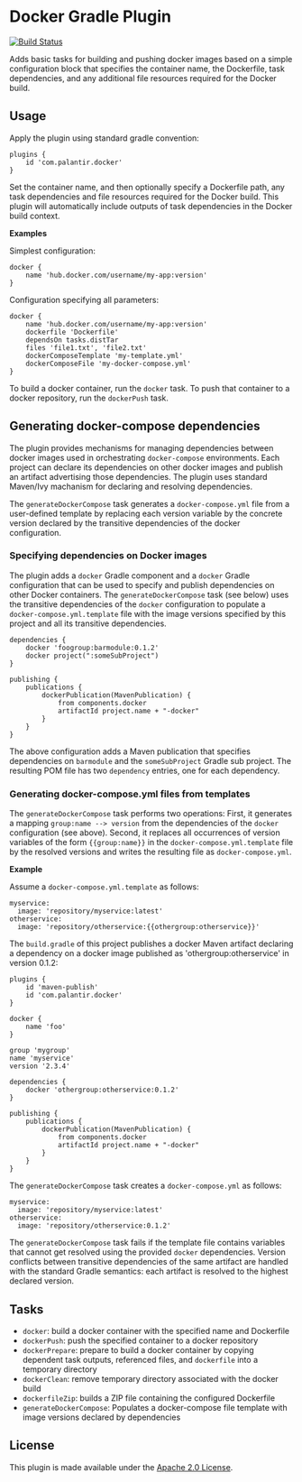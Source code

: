 Docker Gradle Plugin
====================
[![Build Status](https://travis-ci.org/palantir/gradle-docker.svg?branch=develop)](https://travis-ci.org/palantir/gradle-docker)

Adds basic tasks for building and pushing docker images based on a simple
configuration block that specifies the container name, the Dockerfile, task
dependencies, and any additional file resources required for the Docker build.

Usage
-----
Apply the plugin using standard gradle convention:

    plugins {
        id 'com.palantir.docker'
    }

Set the container name, and then optionally specify a Dockerfile path, any task
dependencies and file resources required for the Docker build. This plugin will
automatically include outputs of task dependencies in the Docker build context.

**Examples**

Simplest configuration:

    docker {
        name 'hub.docker.com/username/my-app:version'
    }

Configuration specifying all parameters:

    docker {
        name 'hub.docker.com/username/my-app:version'
        dockerfile 'Dockerfile'
        dependsOn tasks.distTar
        files 'file1.txt', 'file2.txt'
        dockerComposeTemplate 'my-template.yml'
        dockerComposeFile 'my-docker-compose.yml'
    }

To build a docker container, run the `docker` task. To push that container to a
docker repository, run the `dockerPush` task.


Generating docker-compose dependencies
--------------------------------------

The plugin provides mechanisms for managing dependencies between docker images
used in orchestrating `docker-compose` environments. Each project can declare
its dependencies on other docker images and publish an artifact advertising those
dependencies. The plugin uses standard Maven/Ivy machanism for declaring and
resolving dependencies.

The `generateDockerCompose` task generates a `docker-compose.yml` file from
a user-defined template by replacing each version variable by the concrete version
declared by the transitive dependencies of the docker configuration.

### Specifying dependencies on Docker images
The plugin adds a `docker` Gradle component and a `docker` Gradle configuration that
can be used to specify and publish dependencies on other Docker containers.
The `generateDockerCompose` task (see below) uses the transitive dependencies
of the `docker` configuration to populate a `docker-compose.yml.template` file
with the image versions specified by this project and all its transitive
dependencies.

    dependencies {
        docker 'foogroup:barmodule:0.1.2'
        docker project(":someSubProject")
    }

    publishing {
        publications {
            dockerPublication(MavenPublication) {
                from components.docker
                artifactId project.name + "-docker"
            }
        }
    }

The above configuration adds a Maven publication that specifies dependencies
on `barmodule` and the `someSubProject` Gradle sub project. The resulting POM
file has two `dependency` entries, one for each dependency.

### Generating docker-compose.yml files from templates
The `generateDockerCompose` task performs two operations: First, it generates
a mapping `group:name --> version` from the dependencies of the `docker`
configuration (see above). Second, it replaces all occurrences of version
variables of the form `{{group:name}}` in the `docker-compose.yml.template` file
by the resolved versions and writes the resulting file as `docker-compose.yml`.

**Example**

Assume a `docker-compose.yml.template` as follows:

    myservice:
      image: 'repository/myservice:latest'
    otherservice:
      image: 'repository/otherservice:{{othergroup:otherservice}}'

The `build.gradle` of this project publishes a docker Maven artifact declaring
a dependency on a docker image published as 'othergroup:otherservice' in version
0.1.2:

    plugins {
        id 'maven-publish'
        id 'com.palantir.docker'
    }

    docker {
        name 'foo'
    }

    group 'mygroup'
    name 'myservice'
    version '2.3.4'

    dependencies {
        docker 'othergroup:otherservice:0.1.2'
    }

    publishing {
        publications {
            dockerPublication(MavenPublication) {
                from components.docker
                artifactId project.name + "-docker"
            }
        }
    }

The `generateDockerCompose` task creates a `docker-compose.yml` as follows:

    myservice:
      image: 'repository/myservice:latest'
    otherservice:
      image: 'repository/otherservice:0.1.2'

The `generateDockerCompose` task fails if the template file contains variables that
cannot get resolved using the provided `docker` dependencies. Version conflicts between
transitive dependencies of the same artifact are handled with the standard Gradle
semantics: each artifact is resolved to the highest declared version.

Tasks
-----

 * `docker`: build a docker container with the specified name and Dockerfile
 * `dockerPush`: push the specified container to a docker repository
 * `dockerPrepare`: prepare to build a docker container by copying
   dependent task outputs, referenced files, and `dockerfile` into a temporary
   directory
 * `dockerClean`: remove temporary directory associated with the docker build
 * `dockerfileZip`: builds a ZIP file containing the configured Dockerfile
 * `generateDockerCompose`: Populates a docker-compose file template with image
   versions declared by dependencies



License
-------
This plugin is made available under the [Apache 2.0 License](http://www.apache.org/licenses/LICENSE-2.0).
